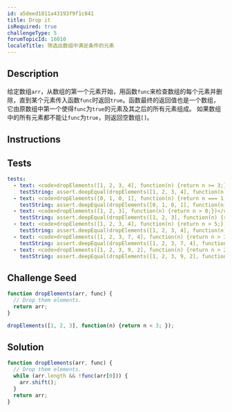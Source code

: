 ```yaml
---
id: a5deed1811a43193f9f1c841
title: Drop it
isRequired: true
challengeType: 5
forumTopicId: 16010
localeTitle: 筛选出数组中满足条件的元素
---
```


## Description
<section id='description'>
给定数组<code>arr</code>，从数组的第一个元素开始，用函数<code>func</code>来检查数组的每个元素并删除，直到某个元素传入函数<code>func</code>时返回<code>true</code>。函数最终的返回值也是一个数组，它由原数组中第一个使得<code>func</code>为<code>true</code>的元素及其之后的所有元素组成。
如果数组中的所有元素都不能让<code>func</code>为<code>true</code>，则返回空数组<code>[]</code>。
</section>

## Instructions
<section id='instructions'>

</section>

## Tests
<section id='tests'>

```yml
tests:
  - text: <code>dropElements([1, 2, 3, 4], function(n) {return n >= 3;})</code>应该返回<code>[3, 4]</code>。
    testString: assert.deepEqual(dropElements([1, 2, 3, 4], function(n) {return n >= 3;}), [3, 4]);
  - text: <code>dropElements([0, 1, 0, 1], function(n) {return n === 1;})</code>应该返回<code>[1, 0, 1]</code>。
    testString: assert.deepEqual(dropElements([0, 1, 0, 1], function(n) {return n === 1;}), [1, 0, 1]);
  - text: <code>dropElements([1, 2, 3], function(n) {return n > 0;})</code>应该返回<code>[1, 2, 3]</code>。
    testString: assert.deepEqual(dropElements([1, 2, 3], function(n) {return n > 0;}), [1, 2, 3]);
  - text: <code>dropElements([1, 2, 3, 4], function(n) {return n > 5;})</code>应该返回<code>[]</code>。
    testString: assert.deepEqual(dropElements([1, 2, 3, 4], function(n) {return n > 5;}), []);
  - text: <code>dropElements([1, 2, 3, 7, 4], function(n) {return n > 3;})</code>应该返回<code>[7, 4]</code>。
    testString: assert.deepEqual(dropElements([1, 2, 3, 7, 4], function(n) {return n > 3;}), [7, 4]);
  - text: <code>dropElements([1, 2, 3, 9, 2], function(n) {return n > 2;})</code>应该返回<code>[3, 9, 2]</code>。
    testString: assert.deepEqual(dropElements([1, 2, 3, 9, 2], function(n) {return n > 2;}), [3, 9, 2]);

```

</section>

## Challenge Seed
<section id='challengeSeed'>

<div id='js-seed'>

```js
function dropElements(arr, func) {
  // Drop them elements.
  return arr;
}

dropElements([1, 2, 3], function(n) {return n < 3; });
```

</div>



</section>

## Solution
<section id='solution'>


```js
function dropElements(arr, func) {
  // Drop them elements.
  while (arr.length && !func(arr[0])) {
    arr.shift();
  }
  return arr;
}
```

</section>
